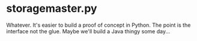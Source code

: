 storagemaster.py
==

Whatever. It's easier to build a proof of concept in Python. The point is the
interface not the glue. Maybe we'll build a Java thingy some day...
